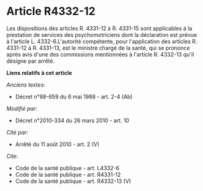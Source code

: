 # Article R4332-12

Les dispositions des articles R. 4331-12 à R. 4331-15 sont applicables à la prestation de services des psychomotriciens dont
la déclaration est prévue à l'article L. 4332-6.L'autorité compétente, pour l'application des articles R. 4331-12 à R.
4331-13, est le ministre chargé de la santé, qui se prononce après avis d'une des commissions mentionnées à l'article R.
4332-13 qu'il désigne par arrêté.

**Liens relatifs à cet article**

_Anciens textes_:

  - Décret n°88-659 du 6 mai 1988 - art. 2-4 (Ab)

_Modifié par_:

  - Décret n°2010-334 du 26 mars 2010 - art. 10

_Cité par_:

  - Arrêté du 11 août 2010 - art. 2 (V)

_Cite_:

  - Code de la santé publique - art. L4332-6
  - Code de la santé publique - art. R4331-12
  - Code de la santé publique - art. R4332-13 (V)
